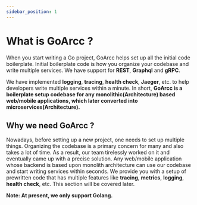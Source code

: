 ```yaml
---
sidebar_position: 1
---
```

# What is GoArcc ?

When you start writing a Go project, GoArcc helps set up all the initial code boilerplate. Initial boilerplate code is how you organize your codebase and write multiple services. We have support for **REST**, **Graphql** and  **gRPC**. 

We have implemented **logging**, **tracing**, **health check**, **Jaeger**, etc. to help developers write multiple services within a minute.
In short, **GoArcc is a boilerplate setup codebase for any monolithic(Architecture) based web/mobile applications, which later converted into microservices(Architecture).**


## Why we need GoArcc ?

Nowadays, before setting up a new project, one needs to set up multiple things. Organizing the codebase is a primary concern for many and also takes a lot of time. As a result, our team tirelessly worked on it and eventually came up with a precise solution. Any web/mobile application whose backend is based upon monolith architecture can use our codebase and start writing services within seconds. We provide you with a setup of prewritten code that has multiple features like **tracing**, **metrics**, **logging**, **health check**, etc. This section will be covered later. 

**Note: At present, we only support Golang.**

